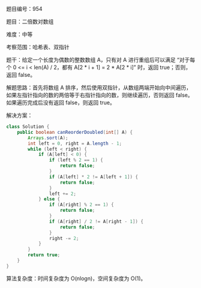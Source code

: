 题目编号：954

题目：二倍数对数组

难度：中等

考察范围：哈希表、双指针

题干：给定一个长度为偶数的整数数组 A，只有对 A 进行重组后可以满足 “对于每个 0 <= i < len(A) / 2，都有 A[2 * i + 1] = 2 * A[2 * i]” 时，返回 true；否则，返回 false。

解题思路：首先将数组 A 排序，然后使用双指针，从数组两端开始向中间遍历，如果左指针指向的数的两倍等于右指针指向的数，则继续遍历，否则返回 false。如果遍历完成后没有返回 false，则返回 true。

解决方案：

```java
class Solution {
    public boolean canReorderDoubled(int[] A) {
        Arrays.sort(A);
        int left = 0, right = A.length - 1;
        while (left < right) {
            if (A[left] < 0) {
                if (left % 2 == 1) {
                    return false;
                }
                if (A[left] * 2 != A[left + 1]) {
                    return false;
                }
                left += 2;
            } else {
                if (A[right] % 2 == 1) {
                    return false;
                }
                if (A[right] / 2 != A[right - 1]) {
                    return false;
                }
                right -= 2;
            }
        }
        return true;
    }
}
```

算法复杂度：时间复杂度为 O(nlogn)，空间复杂度为 O(1)。